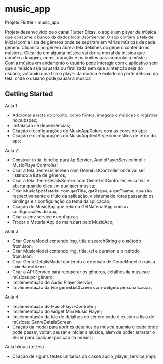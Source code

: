 # music_app

Projeto Flutter - music_app

Projeto desenvolvido pelo canal Flutter Dicas, o app é um player de música que consume o banco de dados local JsonServer.
O app contém a tela de inicial com a lista de gêneros onde se separam em várias músicas de cada gênero. Clicando no gênero abre a tela detalhes do gênero contendo as músicas. Clicando em alguma música vai abrira modal da música que contém a imagem, nome, duração e os botões para controlar a música. Com a música em andamento o usuário pode interagir com o aplicativo sem que a música seja pausada ou finalizada sem que a intenção seja do usuário, voltando uma tela o player da música é exibido na parte debaixo da tela, onde o usuário pode pausar a música. 

## Getting Started

Aula 1

- Adicionar assets no projeto, como fontes, imagens e músicas e registrar no pubspec;
- Instalação de dependências;
- Criação e configurações do MusicAppColors com as cores do app;
- Criação e configurações do MusicAppTextStyle com estilos de texto do app;

Aula 2

- Construir initial binding para ApiService, AudioPlayerServiceImpl e MusicPlayerController;
- Criar a tela GenreListScreen com GenreListController onde vai ser listando a lista de gêneros;
- Criar a tela GenreDetailsScreen com GenreListController, essa tela é aberta quando clica em qualquer música;
- Criar MusicAppMaterial com getTitle, getPages, e getTheme, que são respectivamente o título da aplicação, o sistema de rotas passando os bindings e a configuração do tema da aplicação;
- Criação do MusicApp que retorna GetMaterialApp com as configurações do app;
- Criar o .env service e configurar;
- Trocar o MaterialApp do main.dart pelo MusicApp;

Aula 3

- Criar GenreModel contendo img, title e searchString e o método fromJson;
- Criar MusicModel contendo img, title, url e duration e o método fromJson;
- Criar GenreDetailsModel contendo a extensão de GenreModel e mais a lista de músicas;
- Criar a API Service para recuperar os gêneros, detalhes da música e músicas por gênero;
- Implementação do Audio Player Service;
- Implementação da tela genreListScreen com widgets personalizados;

Aula 4

- Implementação do MusicPlayerController;
- Implementação do widget Mini Music Player; 
- Implementação da tela de detalhes do gênero onde é exibido a lista de músicas: GenreDetailsScreen;
- Criação da modal para abrir os detalhes da música quando clicado onde pode passar, voltar, pausar e iniciar a música, além de poder arrastar o Slider para qualquer posição da música;

Aula bônus (testes)

- Criação de alguns testes unitários da classe audio_player_service_impl;

